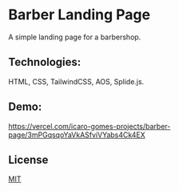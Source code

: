
# Barber Landing Page

A simple landing page for a barbershop.


## Technologies:

HTML, CSS, TailwindCSS, AOS, Splide.js.




## Demo:

https://vercel.com/icaro-gomes-projects/barber-page/3mPGqsqoYaVkASfviVYabs4Ck4EX


## License

[MIT](https://choosealicense.com/licenses/mit/)

